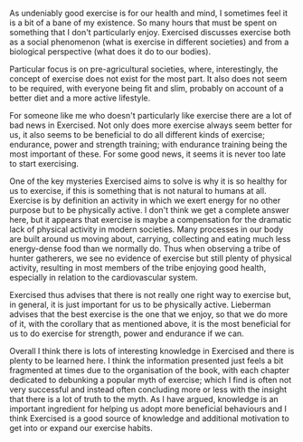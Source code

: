 

As undeniably good exercise is for our health and mind, I sometimes feel it is a bit of a bane of my existence. So many hours that must be spent on something that I don't particularly enjoy. Exercised discusses exercise both as a social phenomenon (what is exercise in different societies) and from a biological perspective (what does it do to our bodies). 

Particular focus is on pre-agricultural societies, where, interestingly, the concept of exercise does not exist for the most part. It also does not seem to be required, with everyone being fit and slim, probably on account of a better diet and a more active lifestyle.

For someone like me who doesn't particularly like exercise there are a lot of bad news in Exercised. Not only does more exercise always seem better for us, it also seems to be beneficial to do all different kinds of exercise; endurance, power and strength training; with endurance training being the most important of these. For some good news, it seems it is never too late to start exercising.

One of the key mysteries Exercised aims to solve is why it is so healthy for us to exercise, if this is something that is not natural to humans at all. Exercise is by definition an activity in which we exert energy for no other purpose but to be physically active. I don't think we get a complete answer here, but it appears that exercise is maybe a compensation for the dramatic lack of physical activity in modern societies. Many processes in our body are built around us moving about, carrying, collecting and eating much less energy-dense food than we normally do. Thus when observing a tribe of hunter gatherers, we see no evidence of exercise but still plenty of physical activity, resulting in most members of the tribe enjoying good health, especially in relation to the cardiovascular system.

Exercised thus advises that there is not really one right way to exercise but, in general, it is just important for us to be physically active. Lieberman advises that the best exercise is the one that we enjoy, so that we do more of it, with the corollary that as mentioned above, it is the most beneficial for us to do exercise for strength, power and endurance if we can.

Overall I think there is lots of interesting knowledge in Exercised and there is plenty to be learned here. I think the information presented just feels a bit fragmented at times due to the organisation of the book, with each chapter dedicated to debunking a popular myth of exercise; which I find is often not very successful and instead often concluding more or less with the insight that there is a lot of truth to the myth. As I have argued, knowledge is an important ingredient for helping us adopt more beneficial behaviours and I think Exercised is a good source of knowledge and additional motivation to get into or expand our exercise habits.
